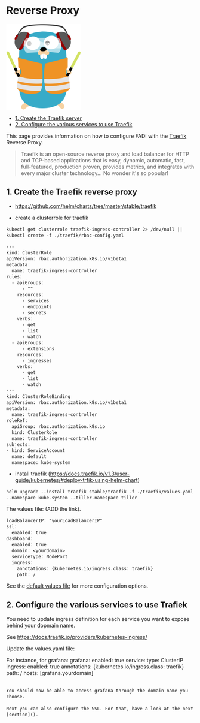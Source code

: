 Reverse Proxy
==========

<p align="left";>
	<a href="https://www" alt="traefik">
	    <img src="/doc/images/logos/traefik-logo.svg" align="center" alt"ELK logo" width="200px" />
    </a>
</p>

* [1. Create the Traefik server](#1-create-the-ldap-server)
* [2. Configure the various services to use Traefik](#2-configure-the-various-services)

This page provides information on how to configure FADI with the [Traefik](https://traefik.io/) Reverse Proxy.

> Traefik is an open-source reverse proxy and load balancer for HTTP and TCP-based applications that is easy, dynamic, automatic, fast, full-featured, production proven, provides metrics, and integrates with every major cluster technology... No wonder it's so popular!

## 1. Create the Traefik reverse proxy

* https://github.com/helm/charts/tree/master/stable/traefik

* create a clusterrole for traefik

```
kubectl get clusterrole traefik-ingress-controller 2> /dev/null || kubectl create -f ./traefik/rbac-config.yaml
```

```
---
kind: ClusterRole
apiVersion: rbac.authorization.k8s.io/v1beta1
metadata:
  name: traefik-ingress-controller
rules:
  - apiGroups:
      - ""
    resources:
      - services
      - endpoints
      - secrets
    verbs:
      - get
      - list
      - watch
  - apiGroups:
      - extensions
    resources:
      - ingresses
    verbs:
      - get
      - list
      - watch
---
kind: ClusterRoleBinding
apiVersion: rbac.authorization.k8s.io/v1beta1
metadata:
  name: traefik-ingress-controller
roleRef:
  apiGroup: rbac.authorization.k8s.io
  kind: ClusterRole
  name: traefik-ingress-controller
subjects:
- kind: ServiceAccount
  name: default
  namespace: kube-system
```

* install traefik (https://docs.traefik.io/v1.3/user-guide/kubernetes/#deploy-trfik-using-helm-chart)

```
helm upgrade --install traefik stable/traefik -f ./traefik/values.yaml --namespace kube-system --tiller-namespace tiller
```

The values file: (ADD the link).

```
loadBalancerIP: "yourLoadBalancerIP"
ssl:
  enabled: true
dashboard:
  enabled: true
  domain: <yourdomain>
  serviceType: NodePort
  ingress:
    annotations: {kubernetes.io/ingress.class: traefik}
    path: /
```

See the [default values file](https://github.com/helm/charts/blob/master/stable/traefik/values.yaml) for more configuration options.

## 2. Configure the various services to use Trafiek

You need to update ingress definition for each service you want to expose behind your dopmain name.

See https://docs.traefik.io/providers/kubernetes-ingress/

Update the values.yaml file:

For instance, for grafana:
grafana:
  enabled: true
  service:
    type: ClusterIP
  ingress:
    enabled: true
    annotations: {kubernetes.io/ingress.class: traefik}
    path: /
    hosts: [grafana.yourdomain]
```

You should now be able to access grafana through the domain name you choose.

Next you can also configure the SSL. For that, have a look at the next [section](). 


